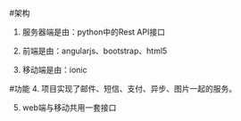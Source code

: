 #架构
1. 服务器端是由：python中的Rest API接口

2. 前端是由：angularjs、bootstrap、html5

3. 移动端是由：ionic

#功能
4. 项目实现了邮件、短信、支付、异步、图片一起的服务。

5. web端与移动共用一套接口
